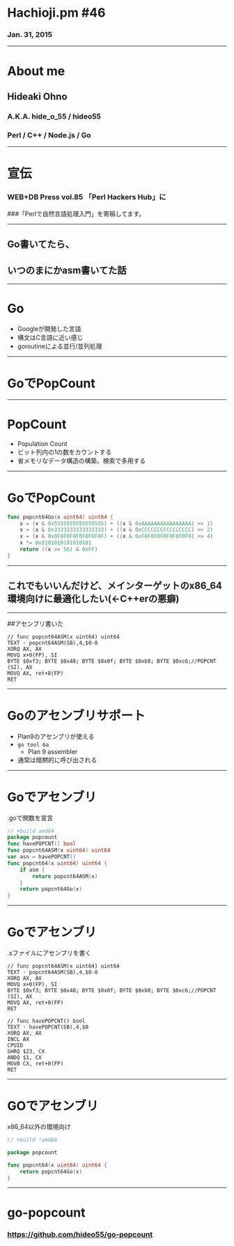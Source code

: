 # Hachioji.pm #46
### Jan. 31, 2015

--- 
# About me
## Hideaki Ohno
### A.K.A. hide\_o\_55 / hideo55
### Perl / C++ / Node.js / Go
---
# 宣伝
### WEB+DB Press vol.85 「Perl Hackers Hub」に
###「Perlで自然言語処理入門」を寄稿してます。

---
## Go書いてたら、
## いつのまにかasm書いてた話
---
# Go
* Googleが開発した言語
* 構文はC言語に近い感じ
* goroutineによる並行/並列処理

---
# GoでPopCount
---
# PopCount
* Population Count
* ビット列内の1の数をカウントする
* 省メモリなデータ構造の構築、検索で多用する

--- 
# GoでPopCount
```Go
func popcnt64Go(x uint64) uint64 {
    x = (x & 0x5555555555555555) + ((x & 0xAAAAAAAAAAAAAAAA) >> 1)
    x = (x & 0x3333333333333333) + ((x & 0xCCCCCCCCCCCCCCCC) >> 2)
    x = (x & 0x0F0F0F0F0F0F0F0F) + ((x & 0xF0F0F0F0F0F0F0F0) >> 4)
    x *= 0x0101010101010101
    return ((x >> 56) & 0xFF)
}
```

---
## これでもいいんだけど、メインターゲットのx86_64環境向けに最適化したい(←C++erの悪癖)

---
##アセンブリ書いた
```
// func popcnt64ASM(x uint64) uint64
TEXT · popcnt64ASM(SB),4,$0-8
XORQ AX, AX
MOVQ x+0(FP), SI
BYTE $0xf3; BYTE $0x48; BYTE $0x0f; BYTE $0xb8; BYTE $0xc6;//POPCNT (SI), AX
MOVQ AX, ret+8(FP)
RET
```

---
# Goのアセンブリサポート
* Plan9のアセンブリが使える
* `go tool 6a`
	* Plan 9 assembler
* 通常は暗黙的に呼び出される

---
# Goでアセンブリ
.goで関数を宣言

```Go
// +build amd64
package popcount
func havePOPCNT() bool
func popcnt64ASM(x uint64) uint64
var asn = havePOPCNT()
func popcnt64(x uint64) uint64 {
    if asm {
        return popcnt64ASM(x)
    }
    return popcnt64Go(x)
}
```

---
# Goでアセンブリ
.sファイルにアセンブリを書く

```
// func popcnt64ASM(x uint64) uint64
TEXT · popcnt64ASM(SB),4,$0-8
XORQ AX, AX
MOVQ x+0(FP), SI
BYTE $0xf3; BYTE $0x48; BYTE $0x0f; BYTE $0xb8; BYTE $0xc6;//POPCNT (SI), AX
MOVQ AX, ret+8(FP)
RET

// func havePOPCNT() bool
TEXT · havePOPCNT(SB),4,$0
XORQ AX, AX
INCL AX
CPUID
SHRQ $23, CX
ANDQ $1, CX
MOVB CX, ret+0(FP)
RET
```

---
# GOでアセンブリ
x86_64以外の環境向け


```Go
// +build !amd64

package popcount

func popcnt64(x uint64) uint64 {
    return popcnt64Go(x)
}
```

---
# go-popcount
### https://github.com/hideo55/go-popcount

